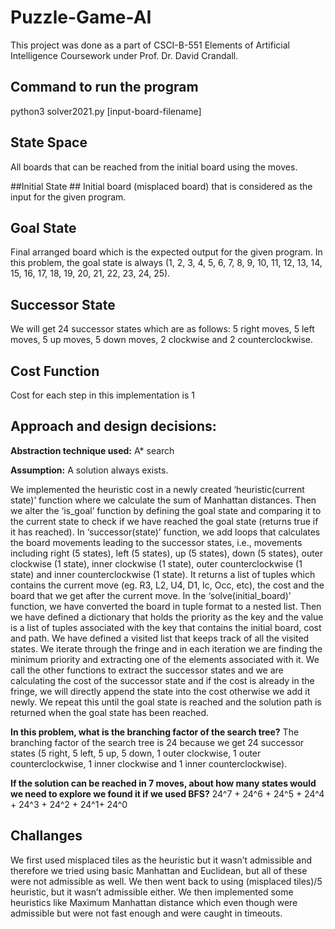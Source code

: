 # Puzzle-Game-AI #

This project was done as a part of CSCI-B-551 Elements of Artificial Intelligence Coursework under Prof. Dr. David Crandall.

## Command to run the program ##

python3 solver2021.py [input-board-filename]



## State Space ## 

All boards that can be reached from the initial board using the moves.

##Initial State ## 
Initial board (misplaced board) that is considered as the input for the given program.

## Goal State ## 
Final arranged board which is the expected output for the given program. In this problem, the goal state is always (1, 2, 3, 4, 5, 6, 7, 8, 9, 10, 11, 12, 13, 14, 15, 16, 17, 18, 19, 20, 21, 22, 23, 24, 25).

## Successor State ## 
We will get 24 successor states which are as follows: 5 right moves, 5 left moves, 5 up moves, 5 down moves, 2 clockwise and 2 counterclockwise.

## Cost Function ## 
Cost for each step in this implementation is 1

## Approach and design decisions: ##

**Abstraction technique used:** A* search

**Assumption:** A solution always exists.

We implemented the heuristic cost in a newly created ‘heuristic(current state)’ function where we calculate the sum of Manhattan distances. Then we alter the ‘is_goal’ function by defining the goal state and comparing it to the current state to check if we have reached the goal state (returns true if it has reached). In ‘successor(state)’ function, we add loops that calculates the board movements leading to the successor states, i.e., movements including right (5 states), left (5 states), up (5 states), down (5 states), outer clockwise (1 state), inner clockwise (1 state), outer counterclockwise (1 state) and inner counterclockwise (1 state). It returns a list of tuples which contains the current move (eg. R3, L2, U4, D1, Ic, Occ, etc), the cost and the board that we get after the current move. In the ‘solve(initial_board)’ function, we have converted the board in tuple format to a nested list. Then we have defined a dictionary that holds the priority as the key and the value is a list of tuples associated with the key that contains the initial board, cost and path. We have defined a visited list that keeps track of all the visited states. We iterate through the fringe and in each iteration we are finding the minimum priority and extracting one of the elements associated with it. We call the other functions to extract the successor states and we are calculating the cost of the successor state and if the cost is already in the fringe, we will directly append the state into the cost otherwise we add it newly. We repeat this until the goal state is reached and the solution path is returned when the goal state has been reached.

**In this problem, what is the branching factor of the search tree?**
The branching factor of the search tree is 24 because we get 24 successor states (5 right, 5 left, 5 up, 5 down, 1 outer clockwise, 1 outer counterclockwise, 1 inner clockwise and 1 inner counterclockwise).

**If the solution can be reached in 7 moves, about how many states would we need to explore we found it if we used BFS?** 
24^7 + 24^6 + 24^5 + 24^4 + 24^3 + 24^2 + 24^1+ 24^0

## Challanges ##

We first used misplaced tiles as the heuristic but it wasn’t admissible and therefore we tried using basic Manhattan and  Euclidean, but all of these were not admissible as well. We then went back to using (misplaced tiles)/5 heuristic, but it wasn’t admissible either. We then implemented some heuristics like Maximum Manhattan distance which even though were admissible but were not fast enough and were caught in timeouts.

